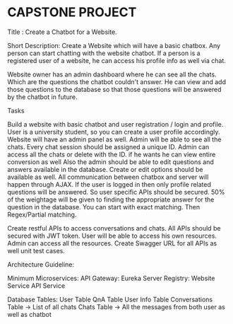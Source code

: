 CAPSTONE PROJECT
================================

Title : Create a Chatbot for a Website.

Short Description:
Create a Website which will have a basic chatbox. Any person can start chatting with the
website chatbot. If a person is a registered user of a website, he can access his profile info as well via chat.

Website owner has an admin dashboard where he can see all the chats. Which are the questions the chatbot couldn't answer. He can view and add those questions to the database so that those questions will be answered by the chatbot in future.

Tasks

Build a website with basic chatbot and user registration / login and profile. User is a university student, so you can create a user profile accordingly.
Website will have an admin panel as well. Admin will be able to see all the chats. Every chat session should be assigned a unique ID. Admin can access all the chats or delete with the ID. if he wants he can view entire conversion as well
Also the admin should be able to edit questions and answers available in the database. Create or edit options should be available as well.
All communication between chatbox and server will happen through AJAX. If the user is logged in then only profile related questions will be answered. So user specific APIs should be secured.
50% of the weightage will be given to finding the appropriate answer for the question in the database. You can start with exact matching. Then Regex/Partial matching.

Create restful APIs to access conversations and chats. All APIs should be secured with JWT token. User will be able to access his own resources. Admin can access all the resources. Create Swagger URL for all APIs as well unit test cases.

Architecture Guideline:

Minimum Microservices:
API Gateway:
Eureka Server Registry:
Website Service
API Service

Database Tables:
User Table
QnA Table
User Info Table
Conversations Table → List of all chats
Chats Table → All the messages from both user as well as chatbot
